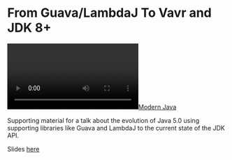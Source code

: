 # From Guava/LambdaJ To Vavr and JDK 8+

[![Modern Java](./refactoring.mp4)](./refactoring.mp4)

Supporting material for a talk about the evolution of Java 5.0 using supporting libraries like Guava and LambdaJ to the
current state of the JDK API.

Slides [here][1]


[1]: (https://docs.google.com/presentation/d/1vUVa9Li3xGvAqFAK1zf-Mt5ktb1WfqeDDRrmStRMe4U/edit?usp=sharing)
